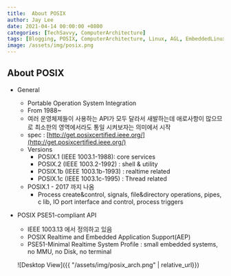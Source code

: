 ```yaml
---
title:  About POSIX 
author: Jay Lee
date: 2021-04-14 00:00:00 +0800
categories: [TechSavvy, ComputerArchitecture]
tags: [Blogging, POSIX, ComputerArchitecture, Linux, AGL, EmbeddedLinux, OpenEmbedded, Yocto, CrossDevelopment, GCC, GDB, Toolchain]
image: /assets/img/posix.png
---
```


## About POSIX

- General
    - Portable Operation System Integration
    - From 1988~
    - 여러 운영체제들이 사용하는 API가 모두 달라서 새발하는데 애로사항이 많으므로 최소한의 영역에서라도 통일 시켜보자는 의미에서 시작
    - spec : [http://get.posixcertified.ieee.org/](http://get.posixcertified.ieee.org/)
    - Versions
        - POSIX.1 (IEEE 1003.1-1988): core services
        - POSIX.2 (IEEE 1003.2-1992) : shell & utility
        - POSIX.1b (IEEE 1003.1b-1993) : realtime related
        - POSIX.1c (IEEE 1003.1c-1995) : Thread related
    - POSIX.1 - 2017 까지 나옴
        - Process create&control, signals, file&directory operations, pipes, c lib, IO port interface and control, process triggers

- POSIX PSE51-compliant API
    - IEEE 1003.13 에서 정의하고 있음
    - POSIX Realtime and Embedded Application Support(AEP)
    - PSE51-Minimal Realtime System Profile : small embedded systems, no MMU, no Disk, no terminal

   ![Desktop View]({{ "/assets/img/posix_arch.png" | relative_url}})
